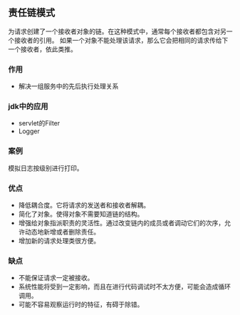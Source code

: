 ## 责任链模式
为请求创建了一个接收者对象的链。在这种模式中，通常每个接收者都包含对另一个接收者的引用。
如果一个对象不能处理该请求，那么它会把相同的请求传给下一个接收者，依此类推。

### 作用
- 解决一组服务中的先后执行处理关系

### jdk中的应用
- servlet的Filter
- Logger

### 案例
模拟日志按级别进行打印。

### 优点
- 降低耦合度。它将请求的发送者和接收者解耦。 
- 简化了对象。使得对象不需要知道链的结构。 
- 增强给对象指派职责的灵活性。通过改变链内的成员或者调动它们的次序，允许动态地新增或者删除责任。 
- 增加新的请求处理类很方便。

### 缺点
 - 不能保证请求一定被接收。 
 - 系统性能将受到一定影响，而且在进行代码调试时不太方便，可能会造成循环调用。
 - 可能不容易观察运行时的特征，有碍于除错。